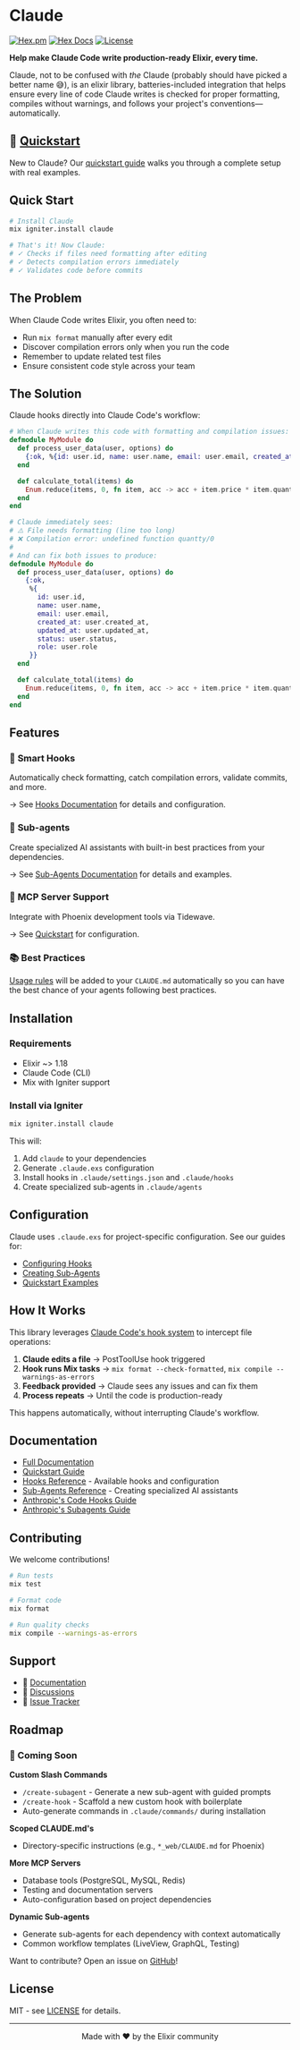 # Claude

[![Hex.pm](https://img.shields.io/hexpm/v/claude.svg)](https://hex.pm/packages/claude)
[![Hex Docs](https://img.shields.io/badge/hex-docs-lightgreen.svg)](https://hexdocs.pm/claude/)
[![License](https://img.shields.io/hexpm/l/claude.svg)](https://github.com/bradleygolden/claude/blob/main/LICENSE)

**Help make Claude Code write production-ready Elixir, every time.**

Claude, not to be confused with _the_ Claude (probably should have picked a better name 😅), is an elixir library, batteries-included integration that helps ensure every line of code Claude writes is checked for proper formatting, compiles without warnings, and follows your project's conventions—automatically.

## 🚀 [Quickstart](documentation/quickstart.md)

New to Claude? Our [quickstart guide](documentation/quickstart.md) walks you through a complete setup with real examples.

## Quick Start

```bash
# Install Claude
mix igniter.install claude

# That's it! Now Claude:
# ✓ Checks if files need formatting after editing
# ✓ Detects compilation errors immediately
# ✓ Validates code before commits
```

## The Problem

When Claude Code writes Elixir, you often need to:
- Run `mix format` manually after every edit
- Discover compilation errors only when you run the code
- Remember to update related test files
- Ensure consistent code style across your team

## The Solution

Claude hooks directly into Claude Code's workflow:

```elixir
# When Claude writes this code with formatting and compilation issues:
defmodule MyModule do
  def process_user_data(user, options) do
    {:ok, %{id: user.id, name: user.name, email: user.email, created_at: user.created_at, updated_at: user.updated_at, status: user.status, role: user.role}}
  end

  def calculate_total(items) do
    Enum.reduce(items, 0, fn item, acc -> acc + item.price * item.quantty end)  # Typo!
  end
end

# Claude immediately sees:
# ⚠️ File needs formatting (line too long)
# ❌ Compilation error: undefined function quantty/0
# 
# And can fix both issues to produce:
defmodule MyModule do
  def process_user_data(user, options) do
    {:ok,
     %{
       id: user.id,
       name: user.name,
       email: user.email,
       created_at: user.created_at,
       updated_at: user.updated_at,
       status: user.status,
       role: user.role
     }}
  end

  def calculate_total(items) do
    Enum.reduce(items, 0, fn item, acc -> acc + item.price * item.quantity end)
  end
end
```

## Features

### 🎯 **Smart Hooks**
Automatically check formatting, catch compilation errors, validate commits, and more.

→ See [Hooks Documentation](documentation/hooks.md) for details and configuration.

### 🤖 **Sub-agents**
Create specialized AI assistants with built-in best practices from your dependencies.

→ See [Sub-Agents Documentation](documentation/subagents.md) for details and examples.

### 🔌 **MCP Server Support**
Integrate with Phoenix development tools via Tidewave.

→ See [Quickstart](documentation/quickstart.md#enable-more-features) for configuration.

### 📚 **Best Practices**

[Usage rules](https://hexdocs.pm/usage_rules/readme.html) will be added to your `CLAUDE.md` automatically so you can have the best chance of your agents following best practices.

## Installation

### Requirements
- Elixir ~> 1.18
- Claude Code (CLI)
- Mix with Igniter support

### Install via Igniter

```bash
mix igniter.install claude
```

This will:
1. Add `claude` to your dependencies
2. Generate `.claude.exs` configuration
3. Install hooks in `.claude/settings.json` and `.claude/hooks`
4. Create specialized sub-agents in `.claude/agents`

## Configuration

Claude uses `.claude.exs` for project-specific configuration. See our guides for:
- [Configuring Hooks](documentation/hooks.md#configuration)
- [Creating Sub-Agents](documentation/subagents.md#configuration)
- [Quickstart Examples](documentation/quickstart.md)

## How It Works

This library leverages [Claude Code's hook system](https://docs.anthropic.com/en/docs/claude-code/hooks) to intercept file operations:

1. **Claude edits a file** → PostToolUse hook triggered
2. **Hook runs Mix tasks** → `mix format --check-formatted`, `mix compile --warnings-as-errors`
3. **Feedback provided** → Claude sees any issues and can fix them
4. **Process repeats** → Until the code is production-ready

This happens automatically, without interrupting Claude's workflow.

## Documentation

- [Full Documentation](https://hexdocs.pm/claude)
- [Quickstart Guide](documentation/quickstart.md)
- [Hooks Reference](documentation/hooks.md) - Available hooks and configuration
- [Sub-Agents Reference](documentation/subagents.md) - Creating specialized AI assistants
- [Anthropic's Code Hooks Guide](https://docs.anthropic.com/en/docs/claude-code/hooks)
- [Anthropic's Subagents Guide](https://docs.anthropic.com/en/docs/claude-code/sub-agents)

## Contributing

We welcome contributions!

```bash
# Run tests
mix test

# Format code
mix format

# Run quality checks
mix compile --warnings-as-errors
```

## Support

- 📖 [Documentation](https://hexdocs.pm/claude)
- 💬 [Discussions](https://github.com/bradleygolden/claude/discussions)
- 🐛 [Issue Tracker](https://github.com/bradleygolden/claude/issues)

## Roadmap

### 🚀 Coming Soon

**Custom Slash Commands**
- `/create-subagent` - Generate a new sub-agent with guided prompts
- `/create-hook` - Scaffold a new custom hook with boilerplate
- Auto-generate commands in `.claude/commands/` during installation

**Scoped CLAUDE.md's**
- Directory-specific instructions (e.g., `*_web/CLAUDE.md` for Phoenix)

**More MCP Servers**
- Database tools (PostgreSQL, MySQL, Redis)
- Testing and documentation servers
- Auto-configuration based on project dependencies

**Dynamic Sub-agents**
- Generate sub-agents for each dependency with context automatically
- Common workflow templates (LiveView, GraphQL, Testing)

Want to contribute? Open an issue on [GitHub](https://github.com/bradleygolden/claude/issues)!

## License

MIT - see [LICENSE](LICENSE) for details.

---

<p align="center">
  Made with ❤️ by the Elixir community
</p>
